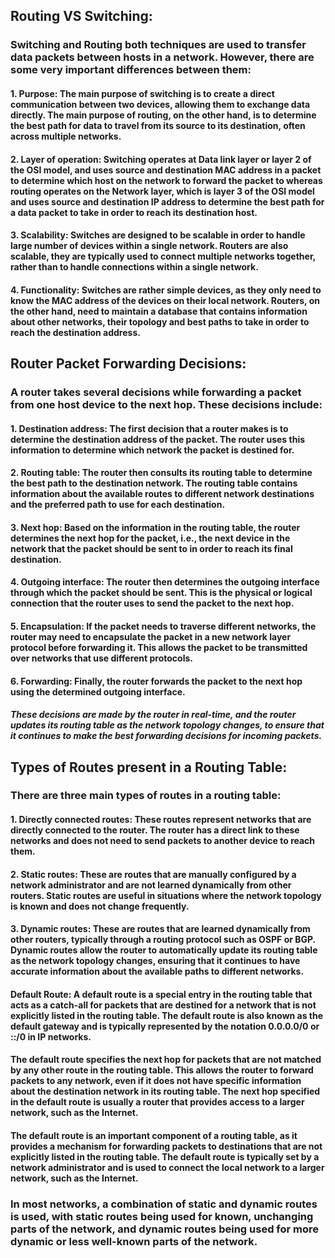 
## Routing VS Switching:

### Switching and Routing both techniques are used to transfer data packets between hosts in a network. However, there are some very important differences between them:

#### 1. Purpose: The main purpose of switching is to create a direct communication between two devices, allowing them to exchange data directly. The main purpose of routing, on the other hand, is to determine the best path for data to travel from its source to its destination, often across multiple networks. 
#### 2. Layer of operation: Switching operates at Data link layer or layer 2 of the OSI model, and uses source and destination MAC address in a packet to determine which host on the network to forward the packet to whereas routing operates on the Network layer, which is layer 3 of the OSI model and uses source and destination IP address to determine the best path for a data packet to take in order to reach its destination host. 
#### 3. Scalability: Switches are designed to be scalable in order to handle large number of devices within a single network. Routers are also scalable, they are typically used to connect multiple networks together, rather than to handle connections within a single network. 
#### 4. Functionality: Switches are rather simple devices, as they only need to know the MAC address of the devices on their local network. Routers, on the other hand, need to maintain a database that contains information about other networks, their topology and best paths to take in order to reach the destination address. 

## Router Packet Forwarding Decisions: 

### A router takes several decisions while forwarding a packet from one host device to the next hop. These decisions include:

#### 1.  Destination address: The first decision that a router makes is to determine the destination address of the packet. The router uses this information to determine which network the packet is destined for.
    
#### 2.  Routing table: The router then consults its routing table to determine the best path to the destination network. The routing table contains information about the available routes to different network destinations and the preferred path to use for each destination.
    
#### 3.  Next hop: Based on the information in the routing table, the router determines the next hop for the packet, i.e., the next device in the network that the packet should be sent to in order to reach its final destination.
    
#### 4.  Outgoing interface: The router then determines the outgoing interface through which the packet should be sent. This is the physical or logical connection that the router uses to send the packet to the next hop.
    
#### 5.  Encapsulation: If the packet needs to traverse different networks, the router may need to encapsulate the packet in a new network layer protocol before forwarding it. This allows the packet to be transmitted over networks that use different protocols.
    
#### 6.  Forwarding: Finally, the router forwards the packet to the next hop using the determined outgoing interface.
    

##### These decisions are made by the router in real-time, and the router updates its routing table as the network topology changes, to ensure that it continues to make the best forwarding decisions for incoming packets.

## Types of Routes present in a Routing Table:

### There are three main types of routes in a routing table:

#### 1.  Directly connected routes: These routes represent networks that are directly connected to the router. The router has a direct link to these networks and does not need to send packets to another device to reach them.
    
#### 2.  Static routes: These are routes that are manually configured by a network administrator and are not learned dynamically from other routers. Static routes are useful in situations where the network topology is known and does not change frequently.
    
#### 3.  Dynamic routes: These are routes that are learned dynamically from other routers, typically through a routing protocol such as OSPF or BGP. Dynamic routes allow the router to automatically update its routing table as the network topology changes, ensuring that it continues to have accurate information about the available paths to different networks.
    

#### Default Route: A default route is a special entry in the routing table that acts as a catch-all for packets that are destined for a network that is not explicitly listed in the routing table. The default route is also known as the default gateway and is typically represented by the notation 0.0.0.0/0 or ::/0 in IP networks.

#### The default route specifies the next hop for packets that are not matched by any other route in the routing table. This allows the router to forward packets to any network, even if it does not have specific information about the destination network in its routing table. The next hop specified in the default route is usually a router that provides access to a larger network, such as the Internet.

#### The default route is an important component of a routing table, as it provides a mechanism for forwarding packets to destinations that are not explicitly listed in the routing table. The default route is typically set by a network administrator and is used to connect the local network to a larger network, such as the Internet.

### In most networks, a combination of static and dynamic routes is used, with static routes being used for known, unchanging parts of the network, and dynamic routes being used for more dynamic or less well-known parts of the network.